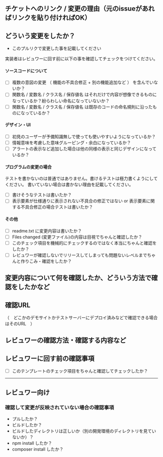 ## チケットへのリンク / 変更の理由（元のissueがあればリンクを貼り付ければOK）


## どういう変更をしたか？

* このプルリクで変更した事を記載してください

実装者はレビュワーに回す前に以下の事を確認してチェックをつけてください。

#### ソースコードについて

- [ ] 複数の意図の変更 （ 機能の不具合修正 + 別の機能追加など ） を含んでいないか？
- [ ] 関数名 / 変数名 / クラス名 / 保存値名 はそれだけで内容が想像できるものになっているか？紛らわしい命名になっていないか？
- [ ] 関数名 / 変数名 / クラス名 / 保存値名 は既存のコードの命名規則に沿ったものになっているか？

#### デザイン・UI

- [ ] 初見のユーザーが予備知識無しで使っても使いやすいようになっているか？
- [ ] 情報意味を考慮した意味グルーピング・余白になっているか？
- [ ] アラートの表示など追加した場合は他の同様の表示と同じデザインになっているか？

#### プログラムの変更の場合

テストを書かないのは普通ではありません。書けるテストは極力書くようにしてください。
書いていない場合は書かない理由を記載してください。

- [ ] 書けそうなテストは書いたか？
- [ ] 表示要素が仕様通りに表示されない不具合の修正ではない or 表示要素に関する不具合修正の場合テストは書いたか？

#### その他

- [ ] readme.txt に変更内容は書いたか？
- [ ] Files changed (変更ファイル)の内容は目視でちゃんと確認したか？
- [ ] このチェック項目を機械的にチェックするのではなく本当にちゃんと確認をしたか？
- [ ] レビュワーが確認しないでリリースしてしまっても問題ないレベルまでちゃんと作りこみ・確認をしたか？

## 変更内容について何を確認したか、どういう方法で確認をしたかなど


## 確認URL

（　どこかのデモサイトかテストサーバーにデプロイ済みなどで確認できる場合はそのURL　）

## レビュワーの確認方法・確認する内容など

## レビュワーに回す前の確認事項

- [ ] このテンプレートのチェック項目をちゃんと確認してチェックしたか？

---

## レビュワー向け

### 確認して変更が反映されていない場合の確認事項

* プルしたか？
* ビルドしたか？
* ビルドしたディレクトリは正しいか（別の開発環境のディレクトリを見ていないか）？
* npm install したか？
* composer install したか？
